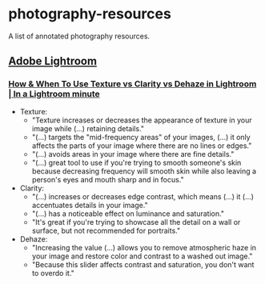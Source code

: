 # photography-resources

A list of annotated photography resources.

## [Adobe Lightroom](https://www.adobe.com/products/photoshop-lightroom.html)

### [How & When To Use Texture vs Clarity vs Dehaze in Lightroom | In a Lightroom minute](https://youtu.be/eooN0YeEtyA)

- Texture:
  - "Texture increases or decreases the appearance of texture in your image while (...) retaining details."
  - "(...) targets the "mid-frequency areas" of your images, (...) it only affects the parts of your image where there are no lines or edges."
  - "(...) avoids areas in your image where there are fine details."
  - "(...) great tool to use if you're trying to smooth someone's skin because decreasing frequency will smooth skin while also leaving a person's eyes and mouth sharp and in focus."
- Clarity:
  - "(...) increases or decreases edge contrast, which means (...) it (...) accentuates details in your image."
  - "(...) has a noticeable effect on luminance and saturation."
  - "It's great if you're trying to showcase all the detail on a wall or surface, but not recommended for portraits."
- Dehaze:
  - "Increasing the value (...) allows you to remove atmospheric haze in your image and restore color and contrast to a washed out image."
  - "Because this slider affects contrast and saturation, you don't want to overdo it."
